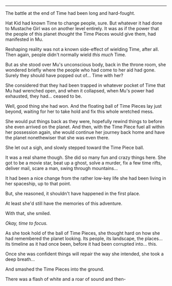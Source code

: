 ----

The battle at the end of Time had been long and hard-fought.

Hat Kid had known Time to change people, sure. But whatever it had done to Mustache Girl was on another level entirely. It was as if the power that the people of this planet *thought* the Time Pieces would give them, had manifested in Mu. 

Reshaping reality was not a known side-effect of wielding Time, after all. Then again, people didn't normally wield *this much* Time.

But as she stood over Mu's unconscious body, back in the throne room, she wondered briefly where the people who had come to her aid had gone. Surely they should have popped out of... Time with her?

She considered that they had been trapped in whatever pocket of Time that Mu had wrenched open, and when it collapsed, when Mu's power had exhausted, they had... ceased to be.

Well, good thing she had won. And the floating ball of Time Pieces lay just beyond, waiting for her to take hold and fix this whole wretched mess.

She would put things back as they were, hopefully rewind things to before she even arrived on the planet. And then, with the Time Piece fuel all within her possession again, she would continue her journey back home and have the planet nonethewiser that she was even there.

She let out a sigh, and slowly stepped toward the Time Piece ball.

It was a real shame though. She did so many fun and crazy things here. She got to be a movie star, beat up a ghost, solve a murder, fix a few time rifts, deliver mail, scare a man, swing through mountains...

It had been a nice change from the rather low-key life she had been living in her spaceship, up to that point.

But, she reasoned, it shouldn't have happened in the first place. 

At least she'd still have the memories of this adventure.

With that, she smiled.

*Okay, time to focus.*

As she took hold of the ball of Time Pieces, she thought hard on how she had remembered the planet looking. Its people, its landscape, the places... its timeline as it had once been, before it had been corrupted into... this.

Once she was confident things will repair the way she intended, she took a deep breath...

And smashed the Time Pieces into the ground.

There was a flash of white and a roar of sound and then-